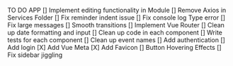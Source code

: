 TO DO APP
[] Implement editing functionality in Module
[] Remove Axios in Services Folder
[] Fix reminder indent issue
[] Fix console log Type error
[] Fix large messages
[] Smooth transitions
[] Implement Vue Router
[] Clean up date formatting and input
[] Clean up code in each component
[] Write tests for each component
[] Clean up event names
[] Add authentication
[] Add login
[X] Add Vue Meta
[X] Add Favicon
[] Button Hovering Effects
[] Fix sidebar jiggling
